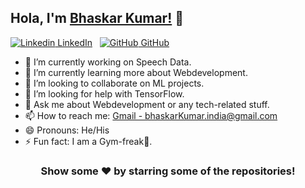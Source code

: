 ## Hola, I'm [Bhaskar Kumar!](https://bhaskarkumar1.github.io/cv/) 👋
[![Linkedin](https://cdn.iconscout.com/icon/free/png-64/linkedin-44-151145.png) LinkedIn](https://www.linkedin.com/)
&nbsp;
[![GitHub](https://cdn.iconscout.com/icon/free/png-64/developer-tool-1889493-1597553.png) GitHub](https://github.com/)

- 🔭 I’m currently working on Speech Data.
- 🌱 I’m currently learning more about Webdevelopment.
- 👯 I’m looking to collaborate on ML projects.
- 🤔 I’m looking for help with TensorFlow.
- 💬 Ask me about Webdevelopment or any tech-related stuff.
- 📫 How to reach me: [Gmail - bhaskarKumar.india@gmail.com](bhaskarKumar.india@gmail.com) 
- 😄 Pronouns: He/His
- ⚡ Fun fact: I am a Gym-freak💪.


<div align="center">

### Show some ❤️ by starring some of the repositories!

</div>

